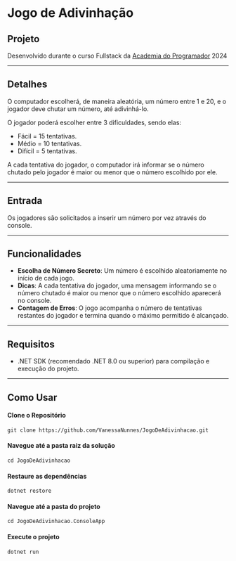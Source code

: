 
# Jogo de Adivinhação

## Projeto

Desenvolvido durante o curso Fullstack da [Academia do Programador](https://www.academiadoprogramador.net) 2024

---
## Detalhes

O computador escolherá, de maneira aleatória, um número entre 1 e 20, e o jogador deve chutar um número, até adivinhá-lo.

O jogador poderá escolher entre 3 dificuldades, sendo elas: 
- Fácil = 15 tentativas.
- Médio = 10 tentativas.
- Difícil = 5 tentativas.

A cada tentativa do jogador, o computador irá informar se o número chutado pelo jogador é maior ou menor que o número escolhido por ele.

---
## Entrada

Os jogadores são solicitados a inserir um número por vez através do console. 

---
## Funcionalidades

- __Escolha de Número Secreto__: Um número é escolhido aleatoriamente no início de cada jogo.
- __Dicas__: A cada tentativa do jogador, uma mensagem informando se o número chutado é maior ou menor que o número escolhido aparecerá no console.
- __Contagem de Erros__: O jogo acompanha o número de tentativas restantes do jogador e termina quando o máximo permitido é alcançado.

---
## Requisitos

- .NET SDK (recomendado .NET 8.0 ou superior) para compilação e execução do projeto.
---
## Como Usar

#### Clone o Repositório
```
git clone https://github.com/VanessaNunnes/JogoDeAdivinhacao.git
```

#### Navegue até a pasta raiz da solução
```
cd JogoDeAdivinhacao
```

#### Restaure as dependências
```
dotnet restore
```

#### Navegue até a pasta do projeto
```
cd JogoDeAdivinhacao.ConsoleApp
```

#### Execute o projeto
```
dotnet run
```
